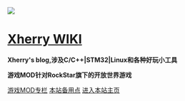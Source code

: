 ![](https://pic.xhcheats.cn/assets/2023/12/24/023626.png)

# [**Xherry WIKI**](?id=Xherry)

**Xherry's blog,涉及C/C++|STM32|Linux和各种好玩小工具**

**游戏MOD针对RockStar旗下的开放世界游戏**

<span id="busuanzi_container_site_pv" style='display:none'>
    👀 本站总访问量：<span id="busuanzi_value_site_pv"></span> 次
</span>
<span id="busuanzi_container_site_uv" style='display:none'>
    | 🚴‍♂️ 本站总访客数：<span id="busuanzi_value_site_uv"></span> 人
</span>

[游戏MOD专栏](https://docs.xhcheats.cn/#) [本站备用点](https://wiki.xhcheats.cn/#/) [进入本站主页](README.md)


